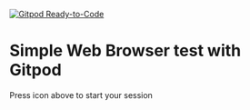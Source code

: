[![Gitpod Ready-to-Code](https://img.shields.io/badge/Gitpod-Ready--to--Code-blue?logo=gitpod)](https://gitpod.io/#https://github.com/trinhpham/test-with-gitpod) 

# Simple Web Browser test with Gitpod

Press icon above to start your session